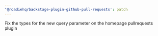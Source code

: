```yaml
---
'@roadiehq/backstage-plugin-github-pull-requests': patch
---
```


Fix the types for the new query parameter on the homepage pullrequests plugin
